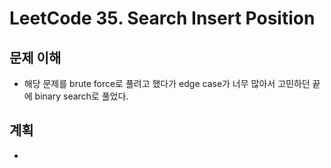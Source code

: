 # LeetCode 35. Search Insert Position

## 문제 이해

- 해당 문제를 brute force로 풀려고 했다가 edge case가 너무 많아서 고민하던 끝에 binary search로 풀었다.

## 계획

-
